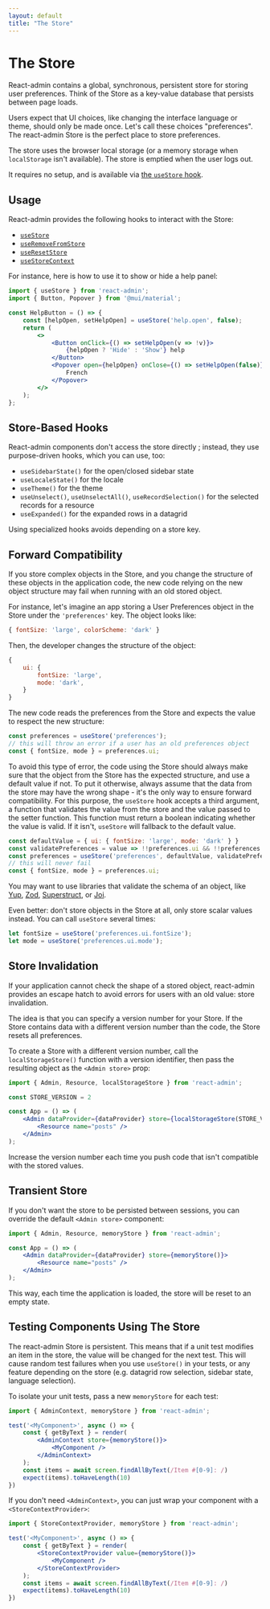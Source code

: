 ```yaml
---
layout: default
title: "The Store"
---
```


# The Store

React-admin contains a global, synchronous, persistent store for storing user preferences. Think of the Store as a key-value database that persists between page loads.

Users expect that UI choices, like changing the interface language or theme, should only be made once. Let's call these choices "preferences". The react-admin Store is the perfect place to store preferences.

The store uses the browser local storage (or a memory storage when `localStorage` isn't available). The store is emptied when the user logs out.

It requires no setup, and is available via [the `useStore` hook](./useStore.md). 

## Usage

React-admin provides the following hooks to interact with the Store: 

* [`useStore`](./useStore.md)
* [`useRemoveFromStore`](./useRemoveFromStore.md)
* [`useResetStore`](./useResetStore.md)
* [`useStoreContext`](./useStoreContext.md)

For instance, here is how to use it to show or hide a help panel:

```jsx
import { useStore } from 'react-admin';
import { Button, Popover } from '@mui/material';

const HelpButton = () => {
    const [helpOpen, setHelpOpen] = useStore('help.open', false);
    return (
        <>
            <Button onClick={() => setHelpOpen(v => !v)}>
                {helpOpen ? 'Hide' : 'Show'} help
            </Button>
            <Popover open={helpOpen} onClose={() => setHelpOpen(false)}>
                French
            </Popover>
        </>
    );
};
```

## Store-Based Hooks

React-admin components don't access the store directly ; instead, they use purpose-driven hooks, which you can use, too:

- `useSidebarState()` for the open/closed sidebar state
- `useLocaleState()` for the locale
- `useTheme()` for the theme
- `useUnselect()`, `useUnselectAll()`, `useRecordSelection()` for the selected records for a resource
- `useExpanded()` for the expanded rows in a datagrid

Using specialized hooks avoids depending on a store key.

## Forward Compatibility

If you store complex objects in the Store, and you change the structure of these objects in the application code, the new code relying on the new object structure may fail when running with an old stored object.

For instance, let's imagine an app storing a User Preferences object in the Store under the `'preferences'` key. The object looks like:

```jsx
{ fontSize: 'large', colorScheme: 'dark' }
```

Then, the developer changes the structure of the object:

```jsx
{
    ui: {
        fontSize: 'large',
        mode: 'dark',
    }
}
```

The new code reads the preferences from the Store and expects the value to respect the new structure:

```jsx
const preferences = useStore('preferences');
// this will throw an error if a user has an old preferences object
const { fontSize, mode } = preferences.ui;
```

To avoid this type of error, the code using the Store should always make sure that the object from the Store has the expected structure, and use a default value if not. To put it otherwise, always assume that the data from the store may have the wrong shape - it's the only way to ensure forward compatibility. For this purpose, the `useStore` hook accepts a third argument, a function that validates the value from the store and the value passed to the setter function. This function must return a boolean indicating whether the value is valid. If it isn't, `useStore` will fallback to the default value.

```jsx
const defaultValue = { ui: { fontSize: 'large', mode: 'dark' } }
const validatePreferences = value => !!preferences.ui && !!preferences.ui.fontSize && !!preferences.ui.mode;
const preferences = useStore('preferences', defaultValue, validatePreferences);
// this will never fail
const { fontSize, mode } = preferences.ui;
```

You may want to use libraries that validate the schema of an object, like [Yup](https://github.com/jquense/yup), [Zod](https://github.com/vriad/zod), [Superstruct](https://github.com/ianstormtaylor/superstruct), or [Joi](https://github.com/hapijs/joi).

Even better: don't store objects in the Store at all, only store scalar values instead. You can call `useStore` several times:

```jsx
let fontSize = useStore('preferences.ui.fontSize');
let mode = useStore('preferences.ui.mode');
```

## Store Invalidation

If your application cannot check the shape of a stored object, react-admin provides an escape hatch to avoid errors for users with an old value: store invalidation. 

The idea is that you can specify a version number for your Store. If the Store contains data with a different version number than the code, the Store resets all preferences.

To create a Store with a different version number, call the `localStorageStore()` function with a version identifier, then pass the resulting object as the `<Admin store>` prop:

```jsx
import { Admin, Resource, localStorageStore } from 'react-admin';

const STORE_VERSION = 2

const App = () => (
    <Admin dataProvider={dataProvider} store={localStorageStore(STORE_VERSION)}>
        <Resource name="posts" />
    </Admin>
);
```

Increase the version number each time you push code that isn't compatible with the stored values. 

## Transient Store

If you don't want the store to be persisted between sessions, you can override the default `<Admin store>` component:

```jsx
import { Admin, Resource, memoryStore } from 'react-admin';

const App = () => (
    <Admin dataProvider={dataProvider} store={memoryStore()}>
        <Resource name="posts" />
    </Admin>
);
```

This way, each time the application is loaded, the store will be reset to an empty state.

## Testing Components Using The Store

The react-admin Store is persistent. This means that if a unit test modifies an item in the store, the value will be changed for the next test. This will cause random test failures when you use `useStore()` in your tests, or any feature depending on the store (e.g. datagrid row selection, sidebar state, language selection).

To isolate your unit tests, pass a new `memoryStore` for each test:

```jsx
import { AdminContext, memoryStore } from 'react-admin';

test('<MyComponent>', async () => {
    const { getByText } = render(
        <AdminContext store={memoryStore()}>
            <MyComponent />
        </AdminContext>
    );
    const items = await screen.findAllByText(/Item #[0-9]: /)
    expect(items).toHaveLength(10)
})
```

If you don't need `<AdminContext>`, you can just wrap your component with a `<StoreContextProvider>`:

```jsx
import { StoreContextProvider, memoryStore } from 'react-admin';

test('<MyComponent>', async () => {
    const { getByText } = render(
        <StoreContextProvider value={memoryStore()}>
            <MyComponent />
        </StoreContextProvider>
    );
    const items = await screen.findAllByText(/Item #[0-9]: /)
    expect(items).toHaveLength(10)
})
```
